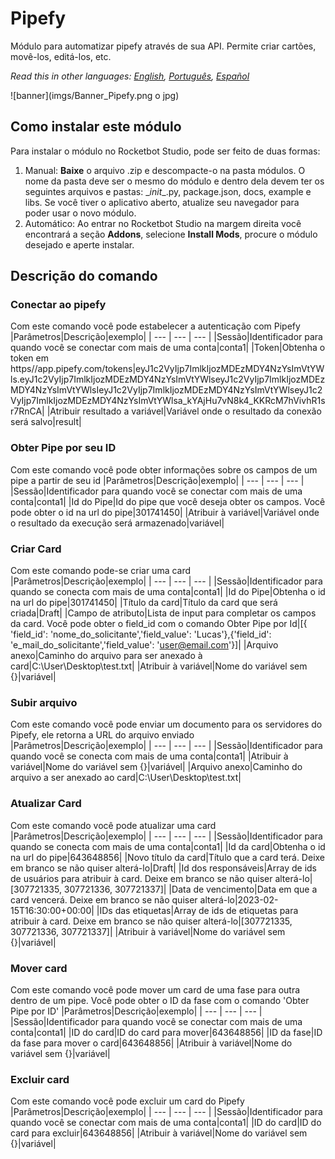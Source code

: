 



# Pipefy
  
Módulo para automatizar pipefy através de sua API. Permite criar cartões, movê-los, editá-los, etc.  

*Read this in other languages: [English](Manual_Pipefy.md), [Português](Manual_Pipefy.pr.md), [Español](Manual_Pipefy.es.md)*
  
![banner](imgs/Banner_Pipefy.png o jpg)
## Como instalar este módulo
  
Para instalar o módulo no Rocketbot Studio, pode ser feito de duas formas:
1. Manual: __Baixe__ o arquivo .zip e descompacte-o na pasta módulos. O nome da pasta deve ser o mesmo do módulo e dentro dela devem ter os seguintes arquivos e pastas: \__init__.py, package.json, docs, example e libs. Se você tiver o aplicativo aberto, atualize seu navegador para poder usar o novo módulo.
2. Automático: Ao entrar no Rocketbot Studio na margem direita você encontrará a seção **Addons**, selecione **Install Mods**, procure o módulo desejado e aperte instalar.  


## Descrição do comando

### Conectar ao pipefy
  
Com este comando você pode estabelecer a autenticação com Pipefy
|Parâmetros|Descrição|exemplo|
| --- | --- | --- |
|Sessão|Identificador para quando você se conectar com mais de uma conta|conta1|
|Token|Obtenha o token em https//app.pipefy.com/tokens|eyJ1c2VyIjp7ImlkIjozMDEzMDY4NzYsImVtYWls.eyJ1c2VyIjp7ImlkIjozMDEzMDY4NzYsImVtYWlseyJ1c2VyIjp7ImlkIjozMDEzMDY4NzYsImVtYWlsIeyJ1c2VyIjp7ImlkIjozMDEzMDY4NzYsImVtYWlseyJ1c2VyIjp7ImlkIjozMDEzMDY4NzYsImVtYWlsa_kYAjHu7vN8k4_KKRcM7hVivhR1sr7RnCA|
|Atribuir resultado a variável|Variável onde o resultado da conexão será salvo|result|

### Obter Pipe por seu ID
  
Com este comando você pode obter informações sobre os campos de um pipe a partir de seu id
|Parâmetros|Descrição|exemplo|
| --- | --- | --- |
|Sessão|Identificador para quando você se conectar com mais de uma conta|conta1|
|Id do Pipe|Id do pipe que você deseja obter os campos. Você pode obter o id na url do pipe|301741450|
|Atribuir à variável|Variável onde o resultado da execução será armazenado|variável|

### Criar Card
  
Com este comando pode-se criar uma card
|Parâmetros|Descrição|exemplo|
| --- | --- | --- |
|Sessão|Identificador para quando se conecta com mais de uma conta|conta1|
|Id do Pipe|Obtenha o id na url do pipe|301741450|
|Título da card|Título da card que será criada|Draft|
|Campo de atributo|Lista de input para completar os campos da card. Você pode obter o field_id com o comando Obter Pipe por Id|[{ 'field_id': 'nome_do_solicitante','field_value': 'Lucas'},{'field_id': 'e_mail_do_solicitante','field_value': 'user@email.com'}]|
|Arquivo anexo|Caminho do arquivo para ser anexado à card|C:\User\Desktop\test.txt|
|Atribuir à variável|Nome do variável sem {}|variável|

### Subir arquivo
  
Com este comando você pode enviar um documento para os servidores do Pipefy, ele retorna a URL do arquivo enviado
|Parâmetros|Descrição|exemplo|
| --- | --- | --- |
|Sessão|Identificador para quando você se conecta com mais de uma conta|conta1|
|Atribuir à variável|Nome do variável sem {}|variável|
|Arquivo anexo|Caminho do arquivo a ser anexado ao card|C:\User\Desktop\test.txt|

### Atualizar Card
  
Com este comando você pode atualizar uma card
|Parâmetros|Descrição|exemplo|
| --- | --- | --- |
|Sessão|Identificador para quando se conecta com mais de uma conta|conta1|
|Id da card|Obtenha o id na url do pipe|643648856|
|Novo título da card|Título que a card terá. Deixe em branco se não quiser alterá-lo|Draft|
|Id dos responsáveis|Array de ids de usuários para atribuir à card. Deixe em branco se não quiser alterá-lo|[307721335, 307721336, 307721337]|
|Data de vencimento|Data em que a card vencerá. Deixe em branco se não quiser alterá-lo|2023-02-15T16:30:00+00:00|
|IDs das etiquetas|Array de ids de etiquetas para atribuir à card. Deixe em branco se não quiser alterá-lo|[307721335, 307721336, 307721337]|
|Atribuir à variável|Nome do variável sem {}|variável|

### Mover card
  
Com este comando você pode mover um card de uma fase para outra dentro de um pipe. Você pode obter o ID da fase com o comando 'Obter Pipe por ID'
|Parâmetros|Descrição|exemplo|
| --- | --- | --- |
|Sessão|Identificador para quando você se conectar com mais de uma conta|conta1|
|ID do card|ID do card para mover|643648856|
|ID da fase|ID da fase para mover o card|643648856|
|Atribuir à variável|Nome do variável sem {}|variável|

### Excluir card
  
Com este comando você pode excluir um card do Pipefy
|Parâmetros|Descrição|exemplo|
| --- | --- | --- |
|Sessão|Identificador para quando você se conectar com mais de uma conta|conta1|
|ID do card|ID do card para excluir|643648856|
|Atribuir à variável|Nome do variável sem {}|variável|

